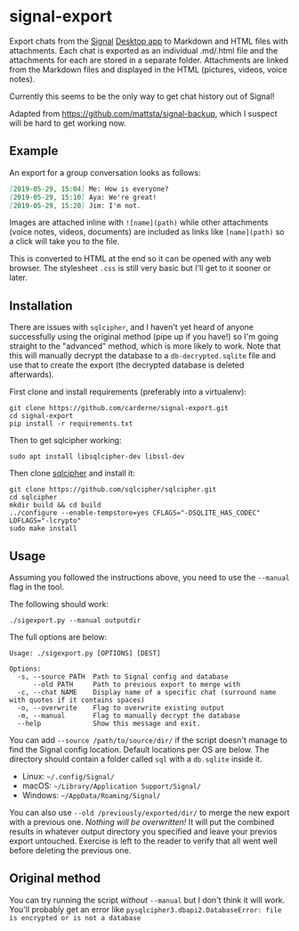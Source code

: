 # signal-export
Export chats from the [Signal](https://www.signal.org/) [Desktop app](https://www.signal.org/download/) to Markdown and HTML files with attachments. Each chat is exported as an individual .md/.html file and the attachments for each are stored in a separate folder. Attachments are linked from the Markdown files and displayed in the HTML (pictures, videos, voice notes).

Currently this seems to be the only way to get chat history out of Signal!

Adapted from https://github.com/mattsta/signal-backup, which I suspect will be hard to get working now.

## Example
An export for a group conversation looks as follows:
```markdown
[2019-05-29, 15:04] Me: How is everyone?
[2019-05-29, 15:10] Aya: We're great!
[2019-05-29, 15:20] Jim: I'm not.
```

Images are attached inline with `![name](path)` while other attachments (voice notes, videos, documents) are included as links like `[name](path)` so a click will take you to the file.

This is converted to HTML at the end so it can be opened with any web browser. The stylesheet `.css` is still very basic but I'll get to it sooner or later.

## Installation
There are issues with `sqlcipher`, and I haven't yet heard of anyone successfully using the original method (pipe up if you have!) so I'm going straight to the "advanced" method, which is more likely to work. Note that this will manually decrypt the database to a `db-decrypted.sqlite` file and use that to create the export (the decrypted database is deleted afterwards).

First clone and install requirements (preferably into a virtualenv):
```
git clone https://github.com/carderne/signal-export.git
cd signal-export
pip install -r requirements.txt
```

Then to get sqlcipher working:
```
sudo apt install libsqlcipher-dev libssl-dev
```

Then clone [sqlcipher](https://github.com/sqlcipher/sqlcipher) and install it:
```
git clone https://github.com/sqlcipher/sqlcipher.git
cd sqlcipher
mkdir build && cd build
../configure --enable-tempstore=yes CFLAGS="-DSQLITE_HAS_CODEC" LDFLAGS="-lcrypto"
sudo make install
```

## Usage
Assuming you followed the instructions above, you need to use the `--manual` flag in the tool.

The following should work:
```
./sigexport.py --manual outputdir
```

The full options are below:
```
Usage: ./sigexport.py [OPTIONS] [DEST]

Options:
  -s, --source PATH  Path to Signal config and database
      --old PATH     Path to previous export to merge with
  -c, --chat NAME    Display name of a specific chat (surround name with quotes if it contains spaces)
  -o, --overwrite    Flag to overwrite existing output
  -m, --manual       Flag to manually decrypt the database
  --help             Show this message and exit.
```

You can add `--source /path/to/source/dir/` if the script doesn't manage to find the Signal config location. Default locations per OS are below. The directory should contain a folder called `sql` with a `db.sqlite` inside it.
- Linux: `~/.config/Signal/`
- macOS: `~/Library/Application Support/Signal/`
- Windows: `~/AppData/Roaming/Signal/`

You can also use `--old /previously/exported/dir/` to merge the new export with a previous one. _Nothing will be overwritten!_ It will put the combined results in whatever output directory you specified and leave your previos export untouched. Exercise is left to the reader to verify that all went well before deleting the previous one.

## Original method
You can try running the script _without_ `--manual` but I don't think it will work. You'll probably get an error like `pysqlcipher3.dbapi2.DatabaseError: file is encrypted or is not a database`
